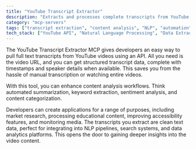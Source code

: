 ```yaml
---
title: "YouTube Transcript Extractor"
description: "Extracts and processes complete transcripts from YouTube videos using video URLs for content analysis without watching."
category: "mcp-servers"
tags: ["transcript extraction", "content analysis", "NLP", "automation", "video processing"]
tech_stack: ["YouTube API", "Natural Language Processing", "Data Extraction", "Content Analysis", "Automation Tools"]
---
```


The YouTube Transcript Extractor MCP gives developers an easy way to pull full text transcripts from YouTube videos using an API. All you need is the video URL, and you can get structured transcript data, complete with timestamps and speaker details when available. This saves you from the hassle of manual transcription or watching entire videos.

With this tool, you can enhance content analysis workflows. Think automated summarization, keyword extraction, sentiment analysis, and content categorization. 

Developers can create applications for a range of purposes, including market research, processing educational content, improving accessibility features, and monitoring media. The transcripts you extract are clean text data, perfect for integrating into NLP pipelines, search systems, and data analytics platforms. This opens the door to gaining deeper insights into the video content.
